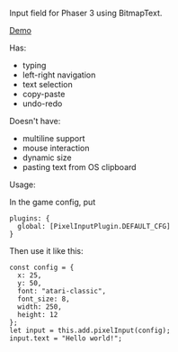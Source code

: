 Input field for Phaser 3 using BitmapText.

[Demo](https://bagyoni.github.io/phaser3-pixelinput/example/example.html)

Has:
- typing
- left-right navigation
- text selection
- copy-paste
- undo-redo

Doesn't have:
- multiline support
- mouse interaction
- dynamic size
- pasting text from OS clipboard

Usage:

In the game config, put
```
plugins: {
  global: [PixelInputPlugin.DEFAULT_CFG]
}
```

Then use it like this:
```
const config = {
  x: 25,
  y: 50,
  font: "atari-classic",
  font_size: 8,
  width: 250,
  height: 12
};
let input = this.add.pixelInput(config);
input.text = "Hello world!";
```
